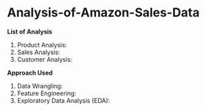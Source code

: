 # Analysis-of-Amazon-Sales-Data
**List of Analysis**

1. Product Analysis:
2. Sales Analysis:
3. Customer Analysis:

**Approach Used**

1. Data Wrangling:
2. Feature Engineering:
3. Exploratory Data Analysis (EDA):
